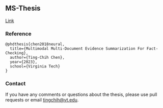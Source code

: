 ## MS-Thesis

[Link](Thesis.pdf)

### Reference

```
@phdthesis{chen2018neural,
  title={Multimodal Multi-Document Evidence Summarization For Fact-Checking},
  author={Ting-Chih Chen},
  year={2023},
  school={Virginia Tech}
}
```

### Contact

If you have any comments or questions about the thesis, please use pull requests or email <tingchih@vt.edu>.
